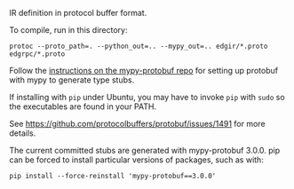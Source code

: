 IR definition in protocol buffer format.

To compile, run in this directory:

```
protoc --proto_path=. --python_out=.. --mypy_out=.. edgir/*.proto edgrpc/*.proto
```

Follow the [instructions on the mypy-protobuf repo](https://github.com/dropbox/mypy-protobuf) for setting up protobuf with mypy to generate type stubs.

If installing with `pip` under Ubuntu, you may have to invoke `pip` with `sudo` so the executables are found in your PATH. 

See https://github.com/protocolbuffers/protobuf/issues/1491 for more details.

The current committed stubs are generated with mypy-protobuf 3.0.0.
pip can be forced to install particular versions of packages, such as with: 
```
pip install --force-reinstall 'mypy-protobuf==3.0.0'
```

